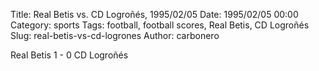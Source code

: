 Title: Real Betis vs. CD Logroñés, 1995/02/05
Date: 1995/02/05 00:00
Category: sports
Tags: football, football scores, Real Betis, CD Logroñés
Slug: real-betis-vs-cd-logrones
Author: carbonero


Real Betis 1 - 0 CD Logroñés
